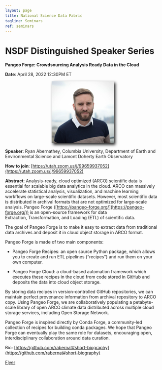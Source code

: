 ```yaml
---
layout: page
title: National Science Data Fabric
tagline: Seminars
ref: seminars
---
```


# NSDF Distinguished Speaker Series



**Pangeo Forge: Crowdsourcing Analysis Ready Data in the Cloud**



**Date**: April 28, 2022 12:30PM ET

<p align=center>
<img src="assets/misc/abernathey.png" width="40%" style="filter: drop-shadow(5px 5px 5px #222);"> 
</p> 

**Speaker**: Ryan Abernathey, Columbia University, Department of
Earth and Environmental Science and Lamont Doherty Earth
Observatory

**How to join**: [https://utah.zoom.us/j/99659937052](https://utah.zoom.us/j/99659937052)


**Abstract**: Analysis-ready, cloud optimized (ARCO) scientific data is
essential for scalable big data analytics in the cloud. ARCO can
massively accelerate statistical analysis, visualization, and machine
learning workflows on large-scale scientific datasets. However,
most scientific data is distributed in archival formats that are not optimized for large-scale analysis.
Pangeo Forge ([https://pangeo-forge.org/](https://pangeo-forge.org/)) is an open-source framework for data
Extraction, Transformation, and Loading (ETL) of scientific data. 

The goal of Pangeo Forge is to make it
easy to extract data from traditional data archives and deposit it in cloud object storage in ARCO format.

Pangeo Forge is made of two main components:

- Pangeo Forge Recipes: an open source Python package, which allows you to create and run ETL
pipelines (“recipes”) and run them on your own computer.

- Pangeo Forge Cloud: a cloud-based automation framework which executes these recipes in the cloud
from code stored in GitHub and deposits the data into cloud object storage.


By storing data recipes in version-controlled GitHub repositories, we can maintain perfect provenance
information from archival repository to ARCO copy. Using Pangeo Forge, we are collaboratively
populating a petabyte-scale library of open ARCO climate data distributed across multiple cloud
storage services, including Open Storage Network.


Pangeo Forge is inspired directly by Conda Forge, a community-led collection of recipes for building conda packages. We hope that Pangeo Forge can eventually play the same role for datasets, encouraging open, interdisciplinary collaboration around data curation.

Bio: [https://github.com/rabernat#short-biography](https://github.com/rabernat#short-biography)

[Flyer](./assets/misc/abernathey.pdf)